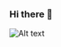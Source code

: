 ### Hi there 👋


<img src="https://profile-control.vercel.app/api/top-langs/?username=devhoodit&theme=dracula&langs_count=10" alt="Alt text" title="Most Used Languages">